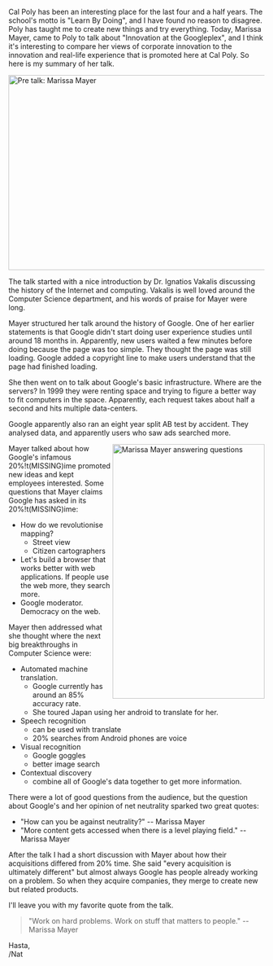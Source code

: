 Cal Poly has been an interesting place for the last four and a half years. The school's motto is "Learn By Doing", and I have found no reason to disagree. Poly has taught me to create new things and try everything. Today, Marissa Mayer, came to Poly to talk about "Innovation at the Googleplex", and I think it's interesting to compare her views of corporate innovation to the innovation and real-life experience that is promoted here at Cal Poly. So here is my summary of her talk.

<a href="[http://www.flickr.com/photos/icco/5473954479/](http://www.flickr.com/photos/icco/5473954479/)" title="Pre talk: Marissa Mayer by Nat W, on Flickr"><img src="[http://farm6.static.flickr.com/5095/5473954479\_69ee868a44\_z.jpg](http://farm6.static.flickr.com/5095/5473954479_69ee868a44_z.jpg)" width="640" height="383" alt="Pre talk: Marissa Mayer" /></a>

The talk started with a nice introduction by Dr. Ignatios Vakalis discussing the history of the Internet and computing. Vakalis is well loved around the Computer Science department, and his words of praise for Mayer were long.

Mayer structured her talk around the history of Google. One of her earlier statements is that Google didn't start doing user experience studies until around 18 months in. Apparently, new users waited a few minutes before doing because the page was too simple. They thought the page was still loading. Google added a copyright line to make users understand that the page had finished loading.

She then went on to talk about Google's basic infrastructure. Where are the servers? In 1999 they were renting space and trying to figure a better way to fit computers in the space. Apparently, each request takes about half a second and hits multiple data-centers.

Google apparently also ran an eight year split AB test by accident. They analysed data, and apparently users who saw ads searched more.

<a href="[http://www.flickr.com/photos/icco/5474720594/](http://www.flickr.com/photos/icco/5474720594/)" title="Marissa Mayer answering questions by Nat W, on Flickr"><img src="[http://farm6.static.flickr.com/5100/5474720594\_bd18c42f6a.jpg](http://farm6.static.flickr.com/5100/5474720594_bd18c42f6a.jpg)" width="299" height="500" alt="Marissa Mayer answering questions" align="right"/></a>

Mayer talked about how Google's infamous 20%!t(MISSING)ime promoted new ideas and kept employees interested. Some questions that Mayer claims Google has asked in its 20%!t(MISSING)ime:

*   How do we revolutionise mapping?
    *   Street view
    *   Citizen cartographers
*   Let's build a browser that works better with web applications. If people use the web more, they search more.
*   Google moderator. Democracy on the web.

Mayer then addressed what she thought where the next big breakthroughs in Computer Science were:

*   Automated machine translation.
    *   Google currently has around an 85% accuracy rate.
    *   She toured Japan using her android to translate for her.
*   Speech recognition
    *   can be used with translate
    *   20% searches from Android phones are voice
*   Visual recognition
    *   Google goggles
    *   better image search
*   Contextual discovery
    *   combine all of Google's data together to get more information.

There were a lot of good questions from the audience, but the question about Google's and her opinion of net neutrality sparked two great quotes:

*   "How can you be against neutrality?" -- Marissa Mayer
*   "More content gets accessed when there is a level playing field." -- Marissa Mayer

After the talk I had a short discussion with Mayer about how their acquisitions differed from 20% time. She said "every acquisition is ultimately different" but almost always Google has people already working on a problem. So when they acquire companies, they merge to create new but related products.

I'll leave you with my favorite quote from the talk.

> "Work on hard problems. Work on stuff that matters to people." -- Marissa Mayer

Hasta,  
/Nat